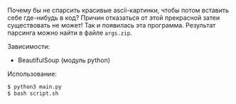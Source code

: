 Почему бы не спарсить красивые ascii-картинки, чтобы потом вставить себе
где-нибудь в код? Причин отказаться от этой прекрасной затеи существовать
не может! Так и появилась эта программа. Результат парсинга можно найти в
файле `args.zip`.

Зависимости:
- BeautifulSoup (модуль python)

Использование:

```bash
$ python3 main.py
$ bash script.sh
```
